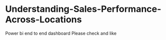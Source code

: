# Understanding-Sales-Performance-Across-Locations

Power bi end to end dashboard
Please check and like
